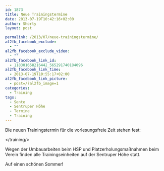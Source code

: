```yaml
---
id: 1873
title: Neue Trainingstermine
date: 2013-07-19T10:42:16+02:00
author: Shorty
layout: post

permalink: /2013/07/neue-trainingstermine/
al2fb_facebook_exclude:
  - ""
al2fb_facebook_exclude_video:
  - ""
al2fb_facebook_link_id:
  - 118301658216442_565291740184096
al2fb_facebook_link_time:
  - 2013-07-19T10:55:17+02:00
al2fb_facebook_link_picture:
  - post=/?al2fb_image=1
categories:
  - Training
tags:
  - Sente
  - Sentruper Höhe
  - Termine
  - Training
---
```

Die neuen Trainingstermin für die vorlesungsfreie Zeit stehen fest:

</training/>

Wegen der Umbauarbeiten beim HSP und Platzerholungsmaßnahmen beim Verein finden alle Trainingseinheiten auf der Sentruper Höhe statt.

Auf einen schönen Sommer!